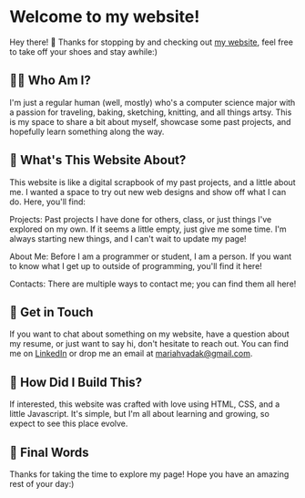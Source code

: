 # Welcome to my website!

Hey there! 👋 Thanks for stopping by and checking out [my website](https://mariahvadak.github.io/web-portfolio/), feel free to take off your shoes and stay awhile:)

## 👩‍💻 Who Am I?
I'm just a regular human (well, mostly) who's a computer science major with a passion for traveling, baking, sketching, knitting, and all things artsy. This is my space to share a bit about myself, showcase some past projects, and hopefully learn something along the way.

## 🎨 What's This Website About?
This website is like a digital scrapbook of my past projects, and a little about me. I wanted a space to try out new web designs and show off what I can do. Here, you'll find:

Projects: Past projects I have done for others, class, or just things I've explored on my own. If it seems a  little empty, just give me some time. I'm always starting new things, and I can't wait to update my page!

About Me: Before I am a programmer or student, I am a person. If you want to know what I get up to outside of programming, you'll find it here!

Contacts: There are multiple ways to contact me; you can find them all here!

## 💌 Get in Touch
If you want to chat about something on my website, have a question about my resume, or just want to say hi, don't hesitate to reach out. You can find me on [LinkedIn](https://www.linkedin.com/in/mariahvadakekut/) or drop me an email at mariahvadak@gmail.com.

## 🚀 How Did I Build This?
If interested, this website was crafted with love using HTML, CSS, and a little Javascript. It's simple, but I'm all about learning and growing, so expect to see this place evolve.

## 🌟 Final Words
Thanks for taking the time to explore my page! Hope you have an amazing rest of your day:)




